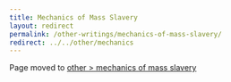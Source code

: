 ```yaml
---
title: Mechanics of Mass Slavery
layout: redirect
permalink: /other-writings/mechanics-of-mass-slavery/
redirect: ../../other/mechanics
---
```


Page moved to [other > mechanics of mass slavery](/other/mechanics)
